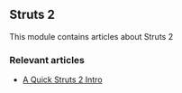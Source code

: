## Struts 2

This module contains articles about Struts 2

### Relevant articles

- [A Quick Struts 2 Intro](https://www.baeldung.com/struts-2-intro)
